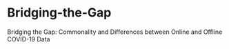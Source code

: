 # Bridging-the-Gap
Bridging the Gap: Commonality and Differences between Online and Offline COVID-19 Data
